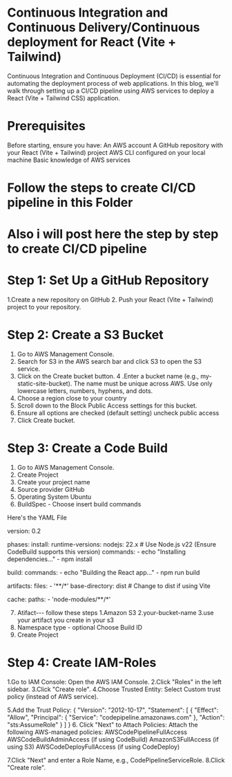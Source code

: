 # Continuous Integration and Continuous Delivery/Continuous deployment for React (Vite + Tailwind) 

Continuous Integration and Continuous Deployment (CI/CD) is essential for automating the deployment process of web applications. In this blog, we'll walk through setting up a CI/CD pipeline using AWS services to deploy a React (Vite + Tailwind CSS) application.

# Prerequisites

Before starting, ensure you have:
An AWS account
A GitHub repository with your React (Vite + Tailwind) project
AWS CLI configured on your local machine
Basic knowledge of AWS services

# Follow the steps to create CI/CD pipeline in this Folder 
# Also i will post here the step by step to create CI/CD pipeline

# Step 1: Set Up a GitHub Repository

1.Create a new repository on GitHub 
2. Push your React (Vite + Tailwind) project to your repository.

# Step 2: Create a S3 Bucket

1. Go to AWS Management Console.
2. Search for S3 in the AWS search bar and click S3 to open the S3 service.
3. Click on the Create bucket button.
4 .Enter a bucket name (e.g., my-static-site-bucket).
  The name must be unique across AWS.
  Use only lowercase letters, numbers, hyphens, and dots.
5. Choose a region close to your country
6. Scroll down to the Block Public Access settings for this bucket.
7. Ensure all  options are checked (default setting)
   uncheck public access
8. Click Create bucket.

# Step 3: Create a Code Build

1. Go to AWS Management Console.
2. Create Project
3. Create your project name
4. Source provider GitHub
5. Operating System
   Ubuntu
6. BuildSpec - Choose insert build commands

Here's the YAML File

  version: 0.2

phases:
  install:
    runtime-versions:
      nodejs: 22.x  # Use Node.js v22 (Ensure CodeBuild supports this version)
    commands:
      - echo "Installing dependencies..."
      - npm install

  build:
    commands:
      - echo "Building the React app..."
      - npm run build

artifacts:
  files:
    - '**/*'
  base-directory: dist  # Change to dist if using Vite
  
  cache:
    paths:
      - 'node-modules/**/*'


7. Atifact--- follow these steps
   1.Amazon S3
   2.your-bucket-name
   3.use your artifact you create in your s3
8. Namespace type - optional
   Choose Build ID
9. Create Project

# Step 4: Create IAM-Roles

1.Go to IAM Console: Open the AWS IAM Console.
2.Click "Roles" in the left sidebar.
3.Click "Create role".
4.Choose Trusted Entity:
  Select Custom trust policy (instead of AWS service).

5.Add the Trust Policy:
{
  "Version": "2012-10-17",
  "Statement": [
    {
      "Effect": "Allow",
      "Principal": { "Service": "codepipeline.amazonaws.com" },
      "Action": "sts:AssumeRole"
    }
  ]
}
6. Click "Next" to Attach Policies:
  Attach the following AWS-managed policies:
  AWSCodePipelineFullAccess
  AWSCodeBuildAdminAccess (if using CodeBuild)
  AmazonS3FullAccess (if using S3)
  AWSCodeDeployFullAccess (if using CodeDeploy)
  
7.Click "Next" and enter a Role Name, e.g., CodePipelineServiceRole.
8.Click "Create role".




   
   







